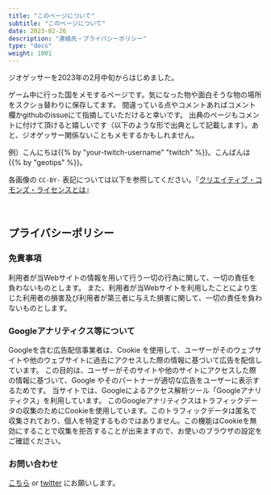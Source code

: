 ```yaml
---
title: "このページについて"
subtitle: "このページについて"
date: 2023-02-26
description: "連絡先・プライバシーポリシー"
type: "docs"
weight: 1001
---
```


ジオゲッサーを2023年の2月中旬からはじめました。

ゲーム中に行った国をメモするページです。気になった物や面白そうな物の場所をスクショ替わりに保存してます。
間違っている点やコメントあればコメント欄かgithubのissueにて指摘していただけると幸いです。
出典のページもコメントに付けて頂けると嬉しいです（以下のような形で出典として記載します）。あと、ジオゲッサー関係ないこともメモするかもしれません。

例）こんにちは{{% by "your-twitch-username" "twitch" %}}。こんばんは{{% by "geotips" %}}。

各画像の `CC-BY-` 表記については以下を参照してください。『<a href="https://creativecommons.jp/licenses/">クリエイティブ・コモンズ・ライセンスとは</a>』

<br />
<h2 class="no-blur">プライバシーポリシー</h2>

<h3 class="no-blur">免責事項</h3>

利用者が当Webサイトの情報を用いて行う一切の行為に関して、一切の責任を負わないものとします。
また、利用者が当Webサイトを利用したことにより生じた利用者の損害及び利用者が第三者に与えた損害に関して、一切の責任を負わないものとします。

<h3 class="no-blur">Googleアナリティクス等について</h3>

Googleを含む広告配信事業者は、Cookie を使用して、ユーザーがそのウェブサイトや他のウェブサイトに過去にアクセスした際の情報に基づいて広告を配信しています。
この目的は、ユーザーがそのサイトや他のサイトにアクセスした際の情報に基づいて、Google やそのパートナーが適切な広告をユーザーに表示するためです。
当サイトでは、Googleによるアクセス解析ツール「Googleアナリティクス」を利用しています。
このGoogleアナリティクスはトラフィックデータの収集のためにCookieを使用しています。このトラフィックデータは匿名で収集されており、個人を特定するものではありません。この機能はCookieを無効にすることで収集を拒否することが出来ますので、お使いのブラウザの設定をご確認ください。

<h3 class="no-blur">お問い合わせ</h3>

<a href="https://ssl.form-mailer.jp/fms/167b8369777173">こちら</a> or <a href="https://twitter.com/nanjakorewa">twitter</a> にお願いします。

